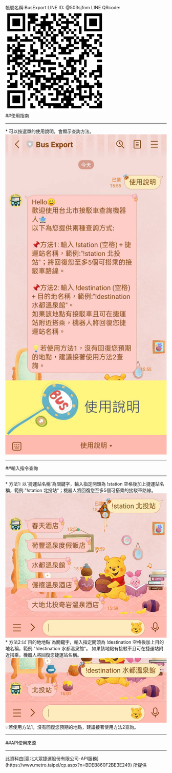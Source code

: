 帳號名稱:BusExport
LINE ID: @503sjfnm
LINE QRcode: <br>
<img src="./images/LINEQRcode.png"><br>
##使用指南
<hr>
* 可以按選單的使用說明，會顯示查詢方法。<br>
<img src="./images/使用說明.jpg">
<hr>
##輸入指令查詢
<hr>
* 方法1: 以`捷運站名稱`為關鍵字，輸入指定開頭為 !station 空格後加上捷運站名稱，範例:"!station 北投站"；機器人將回復您至多5個可搭乘的接駁車路線。<br>
<img src="./images/方法1.jpg"><br>
* 方法2:以`目的地地點`為關鍵字，輸入指定開頭為 !destination 空格後加上目的地名稱，範例:"!destination 水都溫泉館"。 如果該地點有接駁車且可在捷運站附近搭乘，機器人將回復您捷運站名稱。<br>
<img src="./images/方法2.jpg"><br>
💡若使用方法1，沒有回復您預期的地點，建議接著使用方法2查詢。
<hr>
##API使用來源
<hr>
此資料由[臺北大眾捷運股份有限公司-API服務](https://www.metro.taipei/cp.aspx?n=BDEB860F2BE3E249) 所提供



